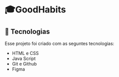 # 🎓GoodHabits
 <div class="tec">
  <h2>🔮 Tecnologias</h2>
 <p>Esse projeto foi criado com as seguntes tecnologias:</p>
 <ul>
 <li>HTML e CSS</li>
 <li>Java Script</li>
 <li>Git e Github</li>
 <li>Figma</li>
 </ul>
 </div>

 <div>
 <h2></h2>
 </div>